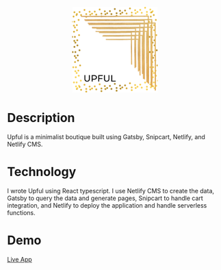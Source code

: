 <p align="center">
  <a href="https://demo--thirsty-blackwell-f130f4.netlify.app/">
    <img alt="Gatsby" src="src\images\logo\upful-gold-frame-logo.png" width="200" />
  </a>
</p>

# Description
Upful is a minimalist boutique built using Gatsby, Snipcart, Netlify, and Netlify CMS. 

# Technology
I wrote Upful using React typescript. I use Netlify CMS to create the data, Gatsby to query the data and generate pages, Snipcart to handle cart integration, and Netlify to deploy the application and handle serverless functions.

# Demo
[Live App](https://demo--thirsty-blackwell-f130f4.netlify.app/)